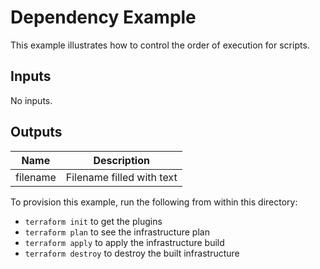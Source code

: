 # Dependency Example

This example illustrates how to control the order of execution for scripts.

<!-- BEGINNING OF PRE-COMMIT-TERRAFORM DOCS HOOK -->
## Inputs

No inputs.

## Outputs

| Name | Description |
|------|-------------|
| filename | Filename filled with text |

<!-- END OF PRE-COMMIT-TERRAFORM DOCS HOOK -->

To provision this example, run the following from within this directory:
- `terraform init` to get the plugins
- `terraform plan` to see the infrastructure plan
- `terraform apply` to apply the infrastructure build
- `terraform destroy` to destroy the built infrastructure
